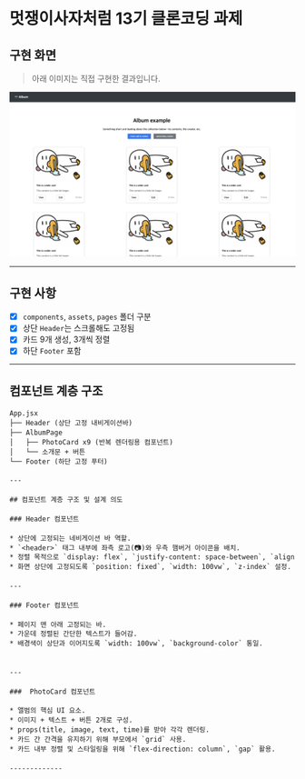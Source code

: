 # 멋쟁이사자처럼 13기 클론코딩 과제

## 구현 화면
> 아래 이미지는 직접 구현한 결과입니다.

![구현화면](src/assets/실행화면.png)

---

## 구현 사항

- [x] `components`, `assets`, `pages` 폴더 구분
- [x] 상단 `Header`는 스크롤해도 고정됨
- [x] 카드 9개 생성, 3개씩 정렬
- [x] 하단 `Footer` 포함

---

## 컴포넌트 계층 구조

```txt
App.jsx
├── Header (상단 고정 내비게이션바)
├── AlbumPage
│   ├── PhotoCard x9 (반복 렌더링용 컴포넌트)
│   └── 소개문 + 버튼
└── Footer (하단 고정 푸터)

---

## 컴포넌트 계층 구조 및 설계 의도

### Header 컴포넌트

* 상단에 고정되는 네비게이션 바 역할.
* `<header>` 태그 내부에 좌측 로고(📷)와 우측 햄버거 아이콘을 배치.
* 정렬 목적으로 `display: flex`, `justify-content: space-between`, `align-items: center` 사용.
* 화면 상단에 고정되도록 `position: fixed`, `width: 100vw`, `z-index` 설정.

---

### Footer 컴포넌트

* 페이지 맨 아래 고정되는 바.
* 가운데 정렬된 간단한 텍스트가 들어감.
* 배경색이 상단과 이어지도록 `width: 100vw`, `background-color` 통일.


---

###  PhotoCard 컴포넌트

* 앨범의 핵심 UI 요소.
* 이미지 + 텍스트 + 버튼 2개로 구성.
* props(title, image, text, time)를 받아 각각 렌더링.
* 카드 간 간격을 유지하기 위해 부모에서 `grid` 사용.
* 카드 내부 정렬 및 스타일링을 위해 `flex-direction: column`, `gap` 활용.

------------- 
